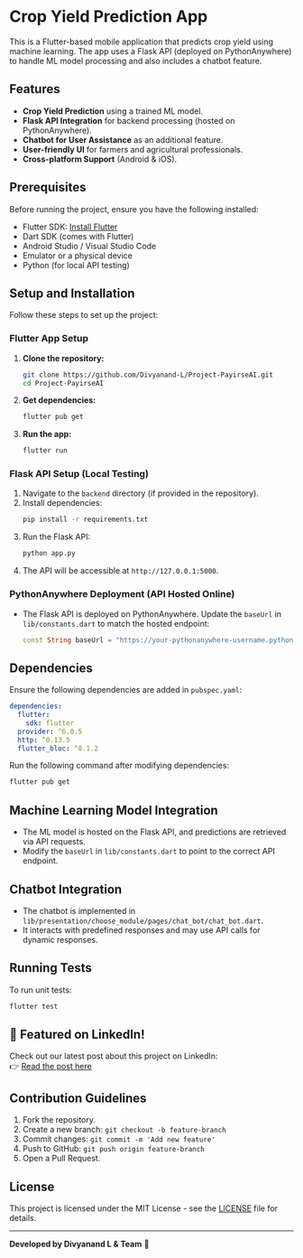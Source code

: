 # Crop Yield Prediction App

This is a Flutter-based mobile application that predicts crop yield using machine learning. The app uses a Flask API (deployed on PythonAnywhere) to handle ML model processing and also includes a chatbot feature.

## Features
- **Crop Yield Prediction** using a trained ML model.
- **Flask API Integration** for backend processing (hosted on PythonAnywhere).
- **Chatbot for User Assistance** as an additional feature.
- **User-friendly UI** for farmers and agricultural professionals.
- **Cross-platform Support** (Android & iOS).

## Prerequisites
Before running the project, ensure you have the following installed:
- Flutter SDK: [Install Flutter](https://flutter.dev/docs/get-started/install)
- Dart SDK (comes with Flutter)
- Android Studio / Visual Studio Code
- Emulator or a physical device
- Python (for local API testing)

## Setup and Installation
Follow these steps to set up the project:

### Flutter App Setup
1. **Clone the repository:**
   ```sh
   git clone https://github.com/Divyanand-L/Project-PayirseAI.git
   cd Project-PayirseAI
   ```
2. **Get dependencies:**
   ```sh
   flutter pub get
   ```
3. **Run the app:**
   ```sh
   flutter run
   ```

### Flask API Setup (Local Testing)
1. Navigate to the `backend` directory (if provided in the repository).
2. Install dependencies:
   ```sh
   pip install -r requirements.txt
   ```
3. Run the Flask API:
   ```sh
   python app.py
   ```
4. The API will be accessible at `http://127.0.0.1:5000`.

### PythonAnywhere Deployment (API Hosted Online)
- The Flask API is deployed on PythonAnywhere. Update the `baseUrl` in `lib/constants.dart` to match the hosted endpoint:
  ```dart
  const String baseUrl = "https://your-pythonanywhere-username.pythonanywhere.com";
  ```

## Dependencies
Ensure the following dependencies are added in `pubspec.yaml`:
```yaml
dependencies:
  flutter:
    sdk: flutter
  provider: ^6.0.5
  http: ^0.13.5
  flutter_bloc: ^8.1.2
```

Run the following command after modifying dependencies:
```sh
flutter pub get
```

## Machine Learning Model Integration
- The ML model is hosted on the Flask API, and predictions are retrieved via API requests.
- Modify the `baseUrl` in `lib/constants.dart` to point to the correct API endpoint.

## Chatbot Integration
- The chatbot is implemented in `lib/presentation/choose_module/pages/chat_bot/chat_bot.dart`.
- It interacts with predefined responses and may use API calls for dynamic responses.

## Running Tests
To run unit tests:
```sh
flutter test
```

## 📢 Featured on LinkedIn!
Check out our latest post about this project on LinkedIn:  
👉 [Read the post here](https://www.linkedin.com/posts/divyanand-l_payirseai-hackathon-flutter-activity-7232645736109129728-M63A?utm_source=share&utm_medium=member_desktop&rcm=ACoAAEgFSlYBpg0U171sr7WxRjRvnDQUueRn1QY)

## Contribution Guidelines
1. Fork the repository.
2. Create a new branch: `git checkout -b feature-branch`
3. Commit changes: `git commit -m 'Add new feature'`
4. Push to GitHub: `git push origin feature-branch`
5. Open a Pull Request.

## License
This project is licensed under the MIT License - see the [LICENSE](LICENSE) file for details.

---
**Developed by Divyanand L & Team** 🚀
